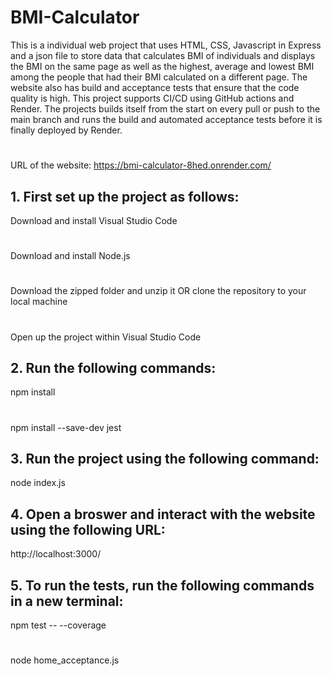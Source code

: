 # BMI-Calculator
This is a individual web project that uses HTML, CSS, Javascript in Express and a json file to store data that calculates BMI 
of individuals and displays the BMI on the same page as well as the highest, average and lowest BMI among the people that had 
their BMI calculated on a different page. The website also has build and acceptance tests that ensure that the code quality is 
high. This project supports CI/CD using GitHub actions and Render. The projects builds itself from the start on every pull or push 
to the main branch and runs the build and automated acceptance tests before it is finally deployed by Render.
#
URL of the website: https://bmi-calculator-8hed.onrender.com/ 

## 1. First set up the project as follows:
Download and install Visual Studio Code
#
Download and install Node.js
#
Download the zipped folder and unzip it OR clone the repository to your local machine
#
Open up the project within Visual Studio Code

## 2. Run the following commands:
npm install
#
npm install --save-dev jest

## 3. Run the project using the following command:
node index.js

## 4. Open a broswer and interact with the website using the following URL:
http://localhost:3000/

## 5. To run the tests, run the following commands in a new terminal:
npm test -- --coverage
#
node home_acceptance.js
